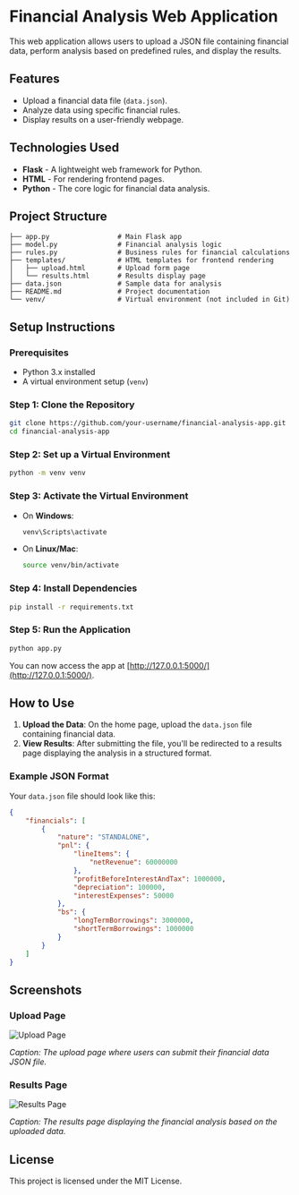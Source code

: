 # Financial Analysis Web Application

This web application allows users to upload a JSON file containing financial data, perform analysis based on predefined rules, and display the results.

## Features

- Upload a financial data file (`data.json`).
- Analyze data using specific financial rules.
- Display results on a user-friendly webpage.

## Technologies Used

- **Flask** - A lightweight web framework for Python.
- **HTML** - For rendering frontend pages.
- **Python** - The core logic for financial data analysis.

## Project Structure

```
├── app.py                 # Main Flask app
├── model.py               # Financial analysis logic
├── rules.py               # Business rules for financial calculations
├── templates/             # HTML templates for frontend rendering
│   ├── upload.html        # Upload form page
│   └── results.html       # Results display page
├── data.json              # Sample data for analysis
├── README.md              # Project documentation
└── venv/                  # Virtual environment (not included in Git)
```

## Setup Instructions

### Prerequisites

- Python 3.x installed
- A virtual environment setup (`venv`)

### Step 1: Clone the Repository

```bash
git clone https://github.com/your-username/financial-analysis-app.git
cd financial-analysis-app
```

### Step 2: Set up a Virtual Environment

```bash
python -m venv venv
```

### Step 3: Activate the Virtual Environment

- On **Windows**:
  ```bash
  venv\Scripts\activate
  ```
- On **Linux/Mac**:
  ```bash
  source venv/bin/activate
  ```

### Step 4: Install Dependencies

```bash
pip install -r requirements.txt
```

### Step 5: Run the Application

```bash
python app.py
```

You can now access the app at [http://127.0.0.1:5000/](http://127.0.0.1:5000/).

## How to Use

1. **Upload the Data**: On the home page, upload the `data.json` file containing financial data.
2. **View Results**: After submitting the file, you'll be redirected to a results page displaying the analysis in a structured format.

### Example JSON Format

Your `data.json` file should look like this:

```json
{
    "financials": [
        {
            "nature": "STANDALONE",
            "pnl": {
                "lineItems": {
                    "netRevenue": 60000000
                },
                "profitBeforeInterestAndTax": 1000000,
                "depreciation": 100000,
                "interestExpenses": 50000
            },
            "bs": {
                "longTermBorrowings": 3000000,
                "shortTermBorrowings": 1000000
            }
        }
    ]
}
```

## Screenshots

### Upload Page

![Upload Page](path/to/upload_screenshot.png)

*Caption: The upload page where users can submit their financial data JSON file.*

### Results Page

![Results Page](path/to/results_screenshot.png)

*Caption: The results page displaying the financial analysis based on the uploaded data.*

## License

This project is licensed under the MIT License.
